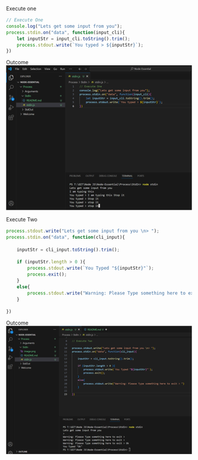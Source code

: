 Execute one

```js
// Execute One
console.log("Lets get some input from you");
process.stdin.on("data", function(input_cli){
    let inputStr = input_cli.toString().trim();
    process.stdout.write(`You typed > ${inputStr}`);
})
```
Outcome
![alt text](Screenshots/image.png)


Execute Two

```js
process.stdout.write("Lets get some input from you \n> ");
process.stdin.on("data", function(cli_input){
    
    inputStr = cli_input.toString().trim();
    
    if (inputStr.length > 0 ){
        process.stdout.write(`You Typed "${inputStr}"`);
        process.exit();
    }
    else{
        process.stdout.write("Warning: Please Type something here to exit > ")
    }
        
})
```
Outcome
![alt text](Screenshots/image-1.png)

